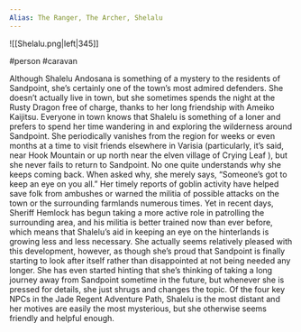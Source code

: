 ```yaml
---
Alias: The Ranger, The Archer, Shelalu
---
```

![[Shelalu.png|left|345]]

#person #caravan

Although Shalelu Andosana is something of a mystery to the residents of Sandpoint, she’s certainly one of the town’s most admired defenders. She doesn’t actually live in town, but she sometimes spends the night at the Rusty Dragon free of charge, thanks to her long friendship with Ameiko Kaijitsu. Everyone in town knows that Shalelu is something of a loner and prefers to spend her time wandering in and exploring the wilderness around Sandpoint. She periodically vanishes from the region for weeks or even months at a time to visit friends elsewhere in Varisia (particularly, it’s said, near Hook Mountain or up north near the elven village of Crying Leaf ), but she never fails to return to Sandpoint. No one quite understands why she keeps coming back. When asked why, she merely says, “Someone’s got to keep an eye on you all.” Her timely reports of goblin activity have helped save folk from ambushes or warned the militia of possible attacks on the town or the surrounding farmlands numerous times. Yet in recent days, Sheriff Hemlock has begun taking a more active role in patrolling the surrounding area, and his militia is better trained now than ever before, which means that Shalelu’s aid in keeping an eye on the hinterlands is growing less and less necessary. She actually seems relatively pleased with this development, however, as though she’s proud that Sandpoint is finally starting to look after itself rather than disappointed at not being needed any longer. She has even started hinting that she’s thinking of taking a long journey away from Sandpoint sometime in the future, but whenever she is pressed for details, she just shrugs and changes the topic. Of the four key NPCs in the Jade Regent Adventure Path, Shalelu is the most distant and her motives are easily the most mysterious, but she otherwise seems friendly and helpful enough.